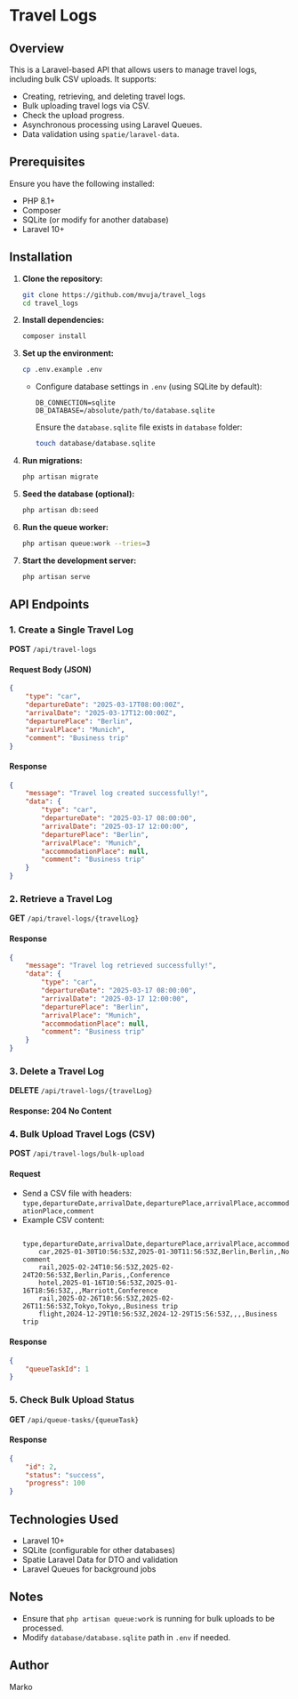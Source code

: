 # Travel Logs

## Overview

This is a Laravel-based API that allows users to manage travel logs, including bulk CSV uploads. It supports:

-   Creating, retrieving, and deleting travel logs.
-   Bulk uploading travel logs via CSV.
-   Check the upload progress.
-   Asynchronous processing using Laravel Queues.
-   Data validation using `spatie/laravel-data`.

## Prerequisites

Ensure you have the following installed:

-   PHP 8.1+
-   Composer
-   SQLite (or modify for another database)
-   Laravel 10+

## Installation

1. **Clone the repository:**

    ```bash
    git clone https://github.com/mvuja/travel_logs
    cd travel_logs
    ```

2. **Install dependencies:**

    ```bash
    composer install
    ```

3. **Set up the environment:**

    ```bash
    cp .env.example .env
    ```

    - Configure database settings in `.env` (using SQLite by default):
        ```env
        DB_CONNECTION=sqlite
        DB_DATABASE=/absolute/path/to/database.sqlite
        ```
        Ensure the `database.sqlite` file exists in `database` folder:
        ```bash
        touch database/database.sqlite
        ```

4. **Run migrations:**

    ```bash
    php artisan migrate
    ```

5. **Seed the database (optional):**

    ```bash
    php artisan db:seed
    ```

6. **Run the queue worker:**

    ```bash
    php artisan queue:work --tries=3
    ```

7. **Start the development server:**
    ```bash
    php artisan serve
    ```

## API Endpoints

### 1. Create a Single Travel Log

**POST** `/api/travel-logs`

#### Request Body (JSON)

```json
{
    "type": "car",
    "departureDate": "2025-03-17T08:00:00Z",
    "arrivalDate": "2025-03-17T12:00:00Z",
    "departurePlace": "Berlin",
    "arrivalPlace": "Munich",
    "comment": "Business trip"
}
```

#### Response

```json
{
    "message": "Travel log created successfully!",
    "data": {
        "type": "car",
        "departureDate": "2025-03-17 08:00:00",
        "arrivalDate": "2025-03-17 12:00:00",
        "departurePlace": "Berlin",
        "arrivalPlace": "Munich",
        "accommodationPlace": null,
        "comment": "Business trip"
    }
}
```

### 2. Retrieve a Travel Log

**GET** `/api/travel-logs/{travelLog}`

#### Response

```json
{
    "message": "Travel log retrieved successfully!",
    "data": {
        "type": "car",
        "departureDate": "2025-03-17 08:00:00",
        "arrivalDate": "2025-03-17 12:00:00",
        "departurePlace": "Berlin",
        "arrivalPlace": "Munich",
        "accommodationPlace": null,
        "comment": "Business trip"
    }
}
```

### 3. Delete a Travel Log

**DELETE** `/api/travel-logs/{travelLog}`

#### Response: 204 No Content

### 4. Bulk Upload Travel Logs (CSV)

**POST** `/api/travel-logs/bulk-upload`

#### Request

-   Send a CSV file with headers: `type,departureDate,arrivalDate,departurePlace,arrivalPlace,accommodationPlace,comment`
-   Example CSV content:
    ```csv
        type,departureDate,arrivalDate,departurePlace,arrivalPlace,accommodationPlace,comment
        car,2025-01-30T10:56:53Z,2025-01-30T11:56:53Z,Berlin,Berlin,,No comment
        rail,2025-02-24T10:56:53Z,2025-02-24T20:56:53Z,Berlin,Paris,,Conference
        hotel,2025-01-16T10:56:53Z,2025-01-16T18:56:53Z,,,Marriott,Conference
        rail,2025-02-26T10:56:53Z,2025-02-26T11:56:53Z,Tokyo,Tokyo,,Business trip
        flight,2024-12-29T10:56:53Z,2024-12-29T15:56:53Z,,,,Business trip
    ```

#### Response

```json
{
    "queueTaskId": 1
}
```

### 5. Check Bulk Upload Status

**GET** `/api/queue-tasks/{queueTask}`

#### Response

```json
{
    "id": 2,
    "status": "success",
    "progress": 100
}
```

## Technologies Used

-   Laravel 10+
-   SQLite (configurable for other databases)
-   Spatie Laravel Data for DTO and validation
-   Laravel Queues for background jobs

## Notes

-   Ensure that `php artisan queue:work` is running for bulk uploads to be processed.
-   Modify `database/database.sqlite` path in `.env` if needed.

## Author

Marko
